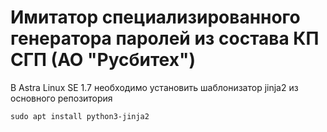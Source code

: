 # Имитатор специализированного генератора паролей из состава КП СГП (АО "Русбитех")

В Astra Linux SE 1.7 необходимо установить шаблонизатор jinja2 из основного репозитория
```
sudo apt install python3-jinja2
```

